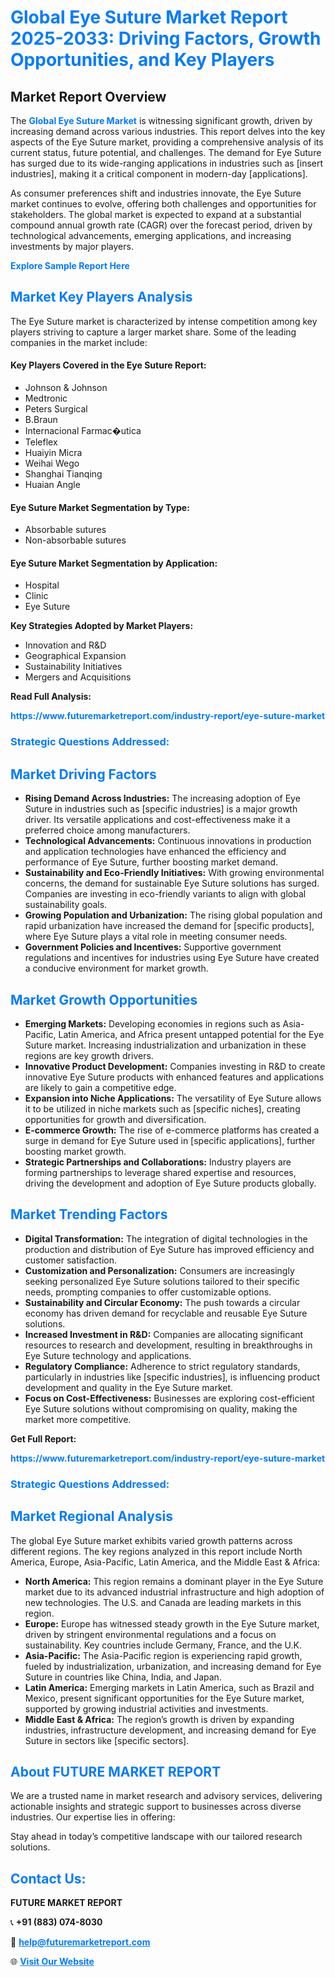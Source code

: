 <h1 style="color: #007BFF;">Global Eye Suture Market Report 2025-2033: Driving Factors, Growth Opportunities, and Key Players</h1>

<section id="overview">
<h2>Market Report Overview</h2>
<p>The <a href="https://www.futuremarketreport.com/industry-report/eye-suture-market" style="color: #007BFF; text-decoration: none;"><strong>Global Eye Suture Market</strong></a> is witnessing significant growth, driven by increasing demand across various industries. This report delves into the key aspects of the Eye Suture market, providing a comprehensive analysis of its current status, future potential, and challenges. The demand for Eye Suture has surged due to its wide-ranging applications in industries such as [insert industries], making it a critical component in modern-day [applications].</p>
<p>As consumer preferences shift and industries innovate, the Eye Suture market continues to evolve, offering both challenges and opportunities for stakeholders. The global market is expected to expand at a substantial compound annual growth rate (CAGR) over the forecast period, driven by technological advancements, emerging applications, and increasing investments by major players.</p>
</section>

<section id="overview">
<p><a href="https://www.futuremarketreport.com/request-sample/reportId=127163" style="color: #007BFF; text-decoration: none;"><strong>Explore Sample Report Here</strong></a></p>
</section>

<section id="key-players">
<h2 style="color: #007BFF;">Market Key Players Analysis</h2>
<p>The Eye Suture market is characterized by intense competition among key players striving to capture a larger market share. Some of the leading companies in the market include:</p>
<h4>Key Players Covered in the Eye Suture Report:</h4>
<ul><li>Johnson &amp; Johnson</li><li>Medtronic</li><li>Peters Surgical</li><li>B.Braun</li><li>Internacional Farmac�utica</li><li>Teleflex</li><li>Huaiyin Micra</li><li>Weihai Wego</li><li>Shanghai Tianqing</li><li>Huaian Angle</li></ul>
<h4>Eye Suture Market Segmentation by Type:</h4>
<ul><li>Absorbable sutures</li><li>Non-absorbable sutures</li></ul>

<h4>Eye Suture Market Segmentation by Application:</h4>
<ul><li>Hospital</li><li>Clinic</li><li>Eye Suture</li></ul>
<p><strong>Key Strategies Adopted by Market Players:</strong></p>
<ul>
<li>Innovation and R&D</li>
<li>Geographical Expansion</li>
<li>Sustainability Initiatives</li>
<li>Mergers and Acquisitions</li>
</ul>
</section>

<section>
<p><strong>Read Full Analysis: </strong></p><a href="https://www.futuremarketreport.com/industry-report/eye-suture-market" style="color: #007BFF; text-decoration: none;"><strong>https://www.futuremarketreport.com/industry-report/eye-suture-market</strong></a>
<h3 style="color: #007BFF;">Strategic Questions Addressed:</h3>
</section>

<section id="driving-factors">
<h2 style="color: #007BFF;">Market Driving Factors</h2>
<ul>
<li><strong>Rising Demand Across Industries:</strong> The increasing adoption of Eye Suture in industries such as [specific industries] is a major growth driver. Its versatile applications and cost-effectiveness make it a preferred choice among manufacturers.</li>
<li><strong>Technological Advancements:</strong> Continuous innovations in production and application technologies have enhanced the efficiency and performance of Eye Suture, further boosting market demand.</li>
<li><strong>Sustainability and Eco-Friendly Initiatives:</strong> With growing environmental concerns, the demand for sustainable Eye Suture solutions has surged. Companies are investing in eco-friendly variants to align with global sustainability goals.</li>
<li><strong>Growing Population and Urbanization:</strong> The rising global population and rapid urbanization have increased the demand for [specific products], where Eye Suture plays a vital role in meeting consumer needs.</li>
<li><strong>Government Policies and Incentives:</strong> Supportive government regulations and incentives for industries using Eye Suture have created a conducive environment for market growth.</li>
</ul>
</section>

<section id="growth-opportunities">
<h2 style="color: #007BFF;">Market Growth Opportunities</h2>
<ul>
<li><strong>Emerging Markets:</strong> Developing economies in regions such as Asia-Pacific, Latin America, and Africa present untapped potential for the Eye Suture market. Increasing industrialization and urbanization in these regions are key growth drivers.</li>
<li><strong>Innovative Product Development:</strong> Companies investing in R&D to create innovative Eye Suture products with enhanced features and applications are likely to gain a competitive edge.</li>
<li><strong>Expansion into Niche Applications:</strong> The versatility of Eye Suture allows it to be utilized in niche markets such as [specific niches], creating opportunities for growth and diversification.</li>
<li><strong>E-commerce Growth:</strong> The rise of e-commerce platforms has created a surge in demand for Eye Suture used in [specific applications], further boosting market growth.</li>
<li><strong>Strategic Partnerships and Collaborations:</strong> Industry players are forming partnerships to leverage shared expertise and resources, driving the development and adoption of Eye Suture products globally.</li>
</ul>
</section>

<section id="trending-factors">
<h2 style="color: #007BFF;">Market Trending Factors</h2>
<ul>
<li><strong>Digital Transformation:</strong> The integration of digital technologies in the production and distribution of Eye Suture has improved efficiency and customer satisfaction.</li>
<li><strong>Customization and Personalization:</strong> Consumers are increasingly seeking personalized Eye Suture solutions tailored to their specific needs, prompting companies to offer customizable options.</li>
<li><strong>Sustainability and Circular Economy:</strong> The push towards a circular economy has driven demand for recyclable and reusable Eye Suture solutions.</li>
<li><strong>Increased Investment in R&D:</strong> Companies are allocating significant resources to research and development, resulting in breakthroughs in Eye Suture technology and applications.</li>
<li><strong>Regulatory Compliance:</strong> Adherence to strict regulatory standards, particularly in industries like [specific industries], is influencing product development and quality in the Eye Suture market.</li>
<li><strong>Focus on Cost-Effectiveness:</strong> Businesses are exploring cost-efficient Eye Suture solutions without compromising on quality, making the market more competitive.</li>
</ul>
</section>

<section>
<p><strong>Get Full Report: </strong></p><a href="https://www.futuremarketreport.com/industry-report/eye-suture-market" style="color: #007BFF; text-decoration: none;"><strong>https://www.futuremarketreport.com/industry-report/eye-suture-market</strong></a>
<h3 style="color: #007BFF;">Strategic Questions Addressed:</h3>
</section>


<section id="regional-analysis">
<h2 style="color: #007BFF;">Market Regional Analysis</h2>
<p>The global Eye Suture market exhibits varied growth patterns across different regions. The key regions analyzed in this report include North America, Europe, Asia-Pacific, Latin America, and the Middle East & Africa:</p>
<ul>
<li><strong>North America:</strong> This region remains a dominant player in the Eye Suture market due to its advanced industrial infrastructure and high adoption of new technologies. The U.S. and Canada are leading markets in this region.</li>
<li><strong>Europe:</strong> Europe has witnessed steady growth in the Eye Suture market, driven by stringent environmental regulations and a focus on sustainability. Key countries include Germany, France, and the U.K.</li>
<li><strong>Asia-Pacific:</strong> The Asia-Pacific region is experiencing rapid growth, fueled by industrialization, urbanization, and increasing demand for Eye Suture in countries like China, India, and Japan.</li>
<li><strong>Latin America:</strong> Emerging markets in Latin America, such as Brazil and Mexico, present significant opportunities for the Eye Suture market, supported by growing industrial activities and investments.</li>
<li><strong>Middle East & Africa:</strong> The region’s growth is driven by expanding industries, infrastructure development, and increasing demand for Eye Suture in sectors like [specific sectors].</li>
</ul>
</section>

<footer>
<h2 style="color: #007BFF;">About FUTURE MARKET REPORT</h2>
<p>We are a trusted name in market research and advisory services, delivering actionable insights and strategic support to businesses across diverse industries. Our expertise lies in offering:</p>

<p>Stay ahead in today’s competitive landscape with our tailored research solutions.</p>

<h2 style="color: #007BFF;">Contact Us:</h2>
<p><strong>FUTURE MARKET REPORT</strong></p>
<p>📞 <strong>+91 (883) 074-8030</strong></p>
<p>📧 <strong><a href="mailto:help@futuremarketreport.com" style="color: #007BFF;">help@futuremarketreport.com</a></strong></p>
<p>🌐 <strong><a href="https://www.futuremarketreport.com/" style="color: #007BFF;">Visit Our Website</a></strong></p>
</footer>